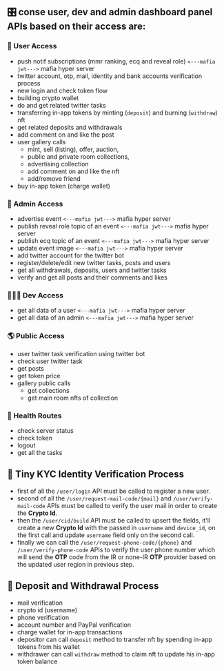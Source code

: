 


## 🎛️ conse user, dev and admin dashboard panel APIs based on their access are:

### 👤 User Access
- push notif subscriptions (mmr ranking, ecq and reveal role) `<---mafia jwt--->` mafia hyper server
- twitter account, otp, mail, identity and bank accounts verification process
- new login and check token flow
- building crypto wallet
- do and get related twitter tasks
- transferring in-app tokens by minting (`deposit`) and burning (`withdraw`) nft 
- get related deposits and withdrawals
- add comment on and like the post
- user gallery calls
    - mint, sell (listing), offer, auction, 
    - public and private room collections, 
    - advertising collection
    - add comment on and like the nft
    - add/remove friend
- buy in-app token (charge wallet)

### 👑 Admin Access
- advertise event `<---mafia jwt--->` mafia hyper server
- publish reveal role topic of an event `<---mafia jwt--->` mafia hyper server
- publish ecq topic of an event `<---mafia jwt--->` mafia hyper server
- update event image `<---mafia jwt--->` mafia hyper server
- add twitter account for the twitter bot
- register/delete/edit new twitter tasks, posts and users
- get all withdrawals, deposits, users and twitter tasks
- verify and get all posts and their comments and likes 

### 👨🏻‍💻 Dev Access
- get all data of a user `<---mafia jwt--->` mafia hyper server
- get all data of an admin `<---mafia jwt--->` mafia hyper server

### 🌎 Public Access
- user twitter task verification using twitter bot
- check user twitter task 
- get posts
- get token price
- gallery public calls
    - get collections
    - get main room nfts of collection

### 🥞 Health Routes
- check server status
- check token 
- logout
- get all the tasks

## 🔑 Tiny KYC Identity Verification Process

- first of all the `/user/login` API must be called to register a new user.
- second of all the `/user/request-mail-code/{mail}` and `/user/verify-mail-code` APIs must be called to verify the user mail in order to create the **Crypto Id**.
- then the `/user/cid/build` API must be called to upsert the fields, it'll create a new **Crypto Id** with the passed in `username` and `device_id`, on the first call and update `username` field only on the second call.
- finally we can call the `/user/request-phone-code/{phone}` and `/user/verify-phone-code` APIs to verify the user phone number which will send the **OTP** code from the IR or none-IR **OTP** provider based on the updated user region in previous step.

## 🧬 Deposit and Withdrawal Process

- mail verification 
- crypto id (username)
- phone verification 
- account number and PayPal verification 
- charge wallet for in-app transactions
- depositor can call `deposit` method to transfer nft by spending in-app tokens from his wallet
- withdrawer can call `withdraw` method to claim nft to update his in-app token balance
